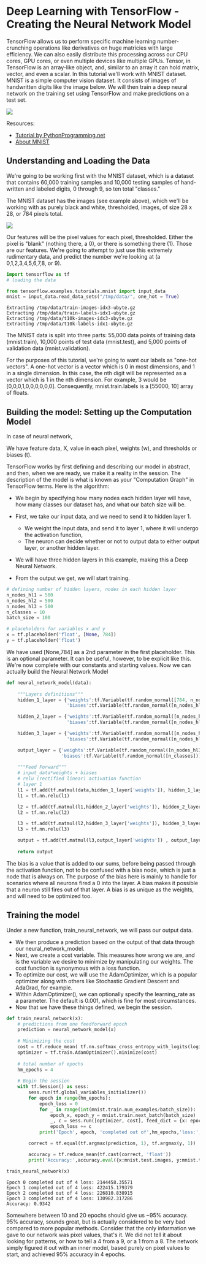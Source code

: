 
# Deep Learning with TensorFlow - Creating the Neural Network Model


TensorFlow allows us to perform specific machine learning number-crunching operations like derivatives on huge matricies with large efficiency. We can also easily distribute this processing across our CPU cores, GPU cores, or even multiple devices like multiple GPUs. Tensor, in TensorFlow is an array-like object, and, similar to an array it can hold matrix, vector, and even a scalar. In this tutorial we'll work with MNIST dataset. MNIST is a simple computer vision dataset. It consists of images of handwritten digits like the image below. We will then train a deep neural network on the training set using TensorFlow and make predictions on a test set.

![](https://www.tensorflow.org/images/MNIST.png)

Resources:

- [Tutorial by PythonProgramming.net](https://pythonprogramming.net/tensorflow-neural-network-session-machine-learning-tutorial/?completed=/tensorflow-deep-neural-network-machine-learning-tutorial/)
- [About MNIST](https://www.tensorflow.org/get_started/mnist/beginners)


## Understanding and Loading the Data

We're going to be working first with the MNIST dataset, which is a dataset that contains 60,000 training samples and 10,000 testing samples of hand-written and labeled digits, 0 through 9, so ten total "classes." 

The MNIST dataset has the images (see example above), which we'll be working with as purely black and white, thresholded, images, of size 28 x 28, or 784 pixels total. 

![](https://www.tensorflow.org/images/MNIST-Matrix.png)

Our features will be the pixel values for each pixel, thresholded. Either the pixel is "blank" (nothing there, a 0), or there is something there (1). Those are our features. We're going to attempt to just use this extremely rudimentary data, and predict the number we're looking at (a 0,1,2,3,4,5,6,7,8, or 9).



```python
import tensorflow as tf
# loading the data

from tensorflow.examples.tutorials.mnist import input_data
mnist = input_data.read_data_sets("/tmp/data/", one_hot = True)
```

    Extracting /tmp/data/train-images-idx3-ubyte.gz
    Extracting /tmp/data/train-labels-idx1-ubyte.gz
    Extracting /tmp/data/t10k-images-idx3-ubyte.gz
    Extracting /tmp/data/t10k-labels-idx1-ubyte.gz


The MNIST data is split into three parts: 55,000 data points of training data (mnist.train), 10,000 points of test data (mnist.test), and 5,000 points of validation data (mnist.validation). 

For the purposes of this tutorial, we're going to want our labels as "one-hot vectors". A one-hot vector is a vector which is 0 in most dimensions, and 1 in a single dimension. In this case, the nth digit will be represented as a vector which is 1 in the nth dimension. For example, 3 would be [0,0,0,1,0,0,0,0,0,0]. Consequently, mnist.train.labels is a [55000, 10] array of floats.

## Building the model: Setting up the Computation Model

In case of neural network,

We have feature data, X,  value in each pixel, weights (w), and thresholds or biases (t). 

TensorFlow works by first defining and describing our model in abstract, and then, when we are ready, we make it a reality in the session. The description of the model is what is known as your "Computation Graph" in TensorFlow terms. Here is the algorithm:

- We begin by specifying how many nodes each hidden layer will have, how many classes our dataset has, and what our batch size will be. 
- First, we take our input data, and we need to send it to hidden layer 1. 
    - We weight the input data, and send it to layer 1, where it will undergo the activation function, 
    - The neuron can decide whether or not to output data to either output layer, or another hidden layer. 
    
- We will have three hidden layers in this example, making this a Deep Neural Network.     
- From the output we get, we will start training.


```python
# defining number of hidden layers, nodes in each hidden layer
n_nodes_hl1 = 500
n_nodes_hl2 = 500
n_nodes_hl3 = 500
n_classes = 10
batch_size = 100
```


```python
# placeholders for variables x and y
x = tf.placeholder('float', [None, 784])
y = tf.placeholder('float')
```

We have used [None,784] as a 2nd parameter in the first placeholder. This is an optional parameter. It can be useful, however, to be explicit like this.
We're now complete with our constants and starting values. Now we can actually build the Neural Network Model


```python
def neural_network_model(data):
    
    """Layers definitions"""
    hidden_1_layer = {'weights':tf.Variable(tf.random_normal([784, n_nodes_hl1])),
                      'biases':tf.Variable(tf.random_normal([n_nodes_hl1])) }

    hidden_2_layer = {'weights':tf.Variable(tf.random_normal([n_nodes_hl1, n_nodes_hl2])),
                      'biases':tf.Variable(tf.random_normal([n_nodes_hl2])) }

    hidden_3_layer = {'weights':tf.Variable(tf.random_normal([n_nodes_hl2, n_nodes_hl3])),
                      'biases':tf.Variable(tf.random_normal([n_nodes_hl3])) }

    output_layer = {'weights':tf.Variable(tf.random_normal([n_nodes_hl3, n_classes])),
                    'biases':tf.Variable(tf.random_normal([n_classes])) }
    
    """Feed Forward"""
    # input_data*weights + biases
    # relu (rectified linear) activation function
    # layer 1
    l1 = tf.add(tf.matmul(data,hidden_1_layer['weights']), hidden_1_layer['biases'])
    l1 = tf.nn.relu(l1)

    l2 = tf.add(tf.matmul(l1,hidden_2_layer['weights']), hidden_2_layer['biases'])
    l2 = tf.nn.relu(l2)

    l3 = tf.add(tf.matmul(l2,hidden_3_layer['weights']), hidden_3_layer['biases'])
    l3 = tf.nn.relu(l3)

    output = tf.add(tf.matmul(l3,output_layer['weights']) , output_layer['biases'])
    
    return output
```

The bias is a value that is added to our sums, before being passed through the activation function, not to be confused with a bias node, which is just a node that is always on. The purpose of the bias here is mainly to handle for scenarios where all neurons fired a 0 into the layer. A bias makes it possible that a neuron still fires out of that layer. A bias is as unique as the weights, and will need to be optimized too. 

## Training the model

Under a new function, train_neural_network, we will pass our output data.

- We then produce a prediction based on the output of that data through our neural_network_model. 
- Next, we create a cost variable. This measures how wrong we are, and is the variable we desire to minimize by manipulating our weights. The cost function is synonymous with a loss function. 
- To optimize our cost, we will use the AdamOptimizer, which is a popular optimizer along with others like Stochastic Gradient Descent and AdaGrad, for example.
- Within AdamOptimizer(), we can optionally specify the learning_rate as a parameter. The default is 0.001, which is fine for most circumstances. 
- Now that we have these things defined, we begin the session.


```python
def train_neural_network(x):
    # predictions from one feedforward epoch
    prediction = neural_network_model(x)
    
    # Minimizing the cost
    cost = tf.reduce_mean( tf.nn.softmax_cross_entropy_with_logits(logits=prediction, labels=y) )
    optimizer = tf.train.AdamOptimizer().minimize(cost)
    
    # total number of epochs
    hm_epochs = 4
    
    # Begin the session
    with tf.Session() as sess:
        sess.run(tf.global_variables_initializer())
        for epoch in range(hm_epochs):
            epoch_loss = 0
            for _ in range(int(mnist.train.num_examples/batch_size)):
                epoch_x, epoch_y = mnist.train.next_batch(batch_size)
                _, c = sess.run([optimizer, cost], feed_dict = {x: epoch_x, y: epoch_y})
                epoch_loss += c
            print('Epoch', epoch, 'completed out of',hm_epochs,'loss:',epoch_loss)

        correct = tf.equal(tf.argmax(prediction, 1), tf.argmax(y, 1))

        accuracy = tf.reduce_mean(tf.cast(correct, 'float'))
        print('Accuracy:',accuracy.eval({x:mnist.test.images, y:mnist.test.labels}))

train_neural_network(x)

```

    Epoch 0 completed out of 4 loss: 2144458.35571
    Epoch 1 completed out of 4 loss: 422415.179379
    Epoch 2 completed out of 4 loss: 226810.838915
    Epoch 3 completed out of 4 loss: 130982.317286
    Accuracy: 0.9342


Somewhere between 10 and 20 epochs should give us ~95% accuracy. 95% accuracy, sounds great, but is actually considered to be very bad compared to more popular methods. Consider that the only information we gave to our network was pixel values, that's it. We did not tell it about looking for patterns, or how to tell a 4 from a 9, or a 1 from a 8. The network simply figured it out with an inner model, based purely on pixel values to start, and achieved 95% accuracy in 4 epochs.

